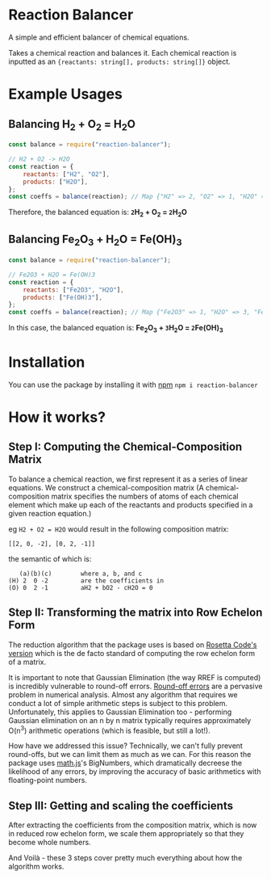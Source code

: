 # Reaction Balancer
A simple and efficient balancer of chemical equations. 

Takes a chemical reaction and balances it. Each chemical reaction is inputted as an `{reactants: string[], products: string[]}` object.


# Example Usages
## Balancing H<sub>2</sub> + O<sub>2</sub> = H<sub>2</sub>O 
```js
const balance = require("reaction-balancer");

// H2 + O2 -> H2O
const reaction = {
    reactants: ["H2", "O2"],
    products: ["H2O"],
};
const coeffs = balance(reaction); // Map {"H2" => 2, "O2" => 1, "H2O" => 2}
```
Therefore, the balanced equation is: <b>`2`H<sub>2</sub> + O<sub>2</sub> = `2`H<sub>2</sub>O</b>

## Balancing Fe<sub>2</sub>O<sub>3</sub> + H<sub>2</sub>O = Fe(OH)<sub>3</sub>
```js
const balance = require("reaction-balancer");

// Fe2O3 + H2O = Fe(OH)3
const reaction = {
    reactants: ["Fe2O3", "H2O"],
    products: ["Fe(OH)3"],
};
const coeffs = balance(reaction); // Map {"Fe2O3" => 1, "H2O" => 3, "Fe(OH)3" => 2}
```
In this case, the balanced equation is: <b>Fe<sub>2</sub>O<sub>3</sub> + `3`H<sub>2</sub>O = `2`Fe(OH)<sub>3</sub> </b>

# Installation
You can use the package by installing it with [npm](https://www.npmjs.com/package/reaction-balancer) `npm i reaction-balancer`

# How it works?
## Step I: Computing the Chemical-Composition Matrix
To balance a chemical reaction, we first represent it as a series of linear equations. We construct a chemical-composition matrix (A chemical-composition matrix specifies the numbers of atoms of each chemical element which make up each of the reactants and products specified in a given reaction equation.)

eg `H2 + O2 = H2O` would result in the following composition matrix:

  `[[2, 0, -2], [0, 2, -1]]`

the semantic of which is:
```
   (a)(b)(c)        where a, b, and c
(H) 2  0 -2         are the coefficients in   
(O) 0  2 -1         aH2 + bO2 - cH2O = 0
```

## Step II: Transforming the matrix into Row Echelon Form
The reduction algorithm that the package uses is based on [Rosetta Code's version](https://rosettacode.org/wiki/Reduced_row_echelon_form) which is the de facto standard of computing the row echelon form of a matrix. 

It is important to note that Gaussian Elimination 
(the way RREF is computed) is incredibly vulnerable 
to round-off errors. [Round-off errors](https://en.wikipedia.org/wiki/Round-off_error) are a pervasive problem in numerical analysis. Almost
any algorithm that requires we conduct a lot of
simple arithmetic steps is subject to this problem. Unfortunately, this applies to Gaussian Elimination too - performing Gaussian
elimination on an n by n matrix typically requires approximately O(n<sup>3</sup>) arithmetic operations (which is feasible, but still a lot!). 

How have we addressed this issue? Technically, we can't fully
prevent round-offs, but we can limit them as much as we can.
For this reason the package uses [math.js](https://mathjs.org)'s BigNumbers, 
which dramatically decreese the likelihood of any errors, by improving the accuracy of basic arithmetics with floating-point numbers. 

## Step III: Getting and scaling the coefficients
After extracting the coefficients from the composition matrix, which is now in reduced row echelon form, we scale them appropriately so that they become whole numbers.

And Voilà - these 3 steps cover pretty much everything about how the algorithm works.
